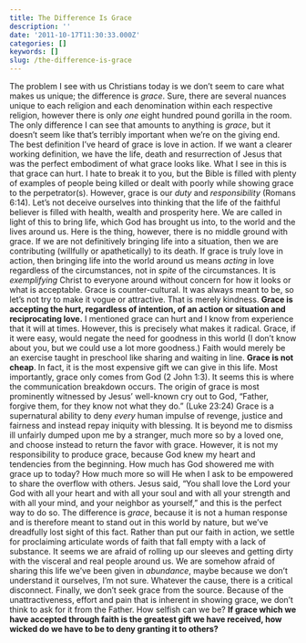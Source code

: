 ```yaml
---
title: The Difference Is Grace
description: ''
date: '2011-10-17T11:30:33.000Z'
categories: []
keywords: []
slug: /the-difference-is-grace
---
```

The problem I see with us Christians today is we don’t seem to care what makes us unique; the difference is _grace_. Sure, there are several nuances unique to each religion and each denomination within each respective religion, however there is only _one_ eight hundred pound gorilla in the room. The only difference I can see that amounts to anything is _grace_, but it doesn’t seem like that’s terribly important when we’re on the giving end.
The best definition I’ve heard of grace is love in action. If we want a clearer working definition, we have the life, death and resurrection of Jesus that was the perfect embodiment of what grace looks like. What I see in this is that grace can hurt. I hate to break it to you, but the Bible is filled with plenty of examples of people being killed or dealt with poorly while showing grace to the perpetrator(s). However, grace is our _duty_ and _responsibility_ (Romans 6:14). Let’s not deceive ourselves into thinking that the life of the faithful believer is filled with health, wealth and prosperity here.
We are called in light of this to bring life, which God has brought us into, to the world and the lives around us. Here is the thing, however, there is no middle ground with grace. If we are not definitively bringing life into a situation, then we are contributing (willfully or apathetically) to its death. If grace is truly love in action, then bringing life into the world around us means _acting_ in love regardless of the circumstances, not in _spite_ of the circumstances. It is _exemplifying_ Christ to everyone around without concern for how it looks or what is acceptable. Grace is counter-cultural. It was always meant to be, so let’s not try to make it vogue or attractive. That is merely kindness.
**Grace is accepting the hurt, regardless of intention, of an action or situation and reciprocating love.** I mentioned grace can hurt and I know from experience that it will at times. However, this is precisely what makes it radical. Grace, if it were easy, would negate the need for goodness in this world (I don’t know about you, but we could use a lot more goodness.) Faith would merely be an exercise taught in preschool like sharing and waiting in line. **Grace is not cheap**. In fact, it is the most expensive gift we can give in this life.
Most importantly, grace only comes from God (2 John 1:3). It seems this is where the communication breakdown occurs. The origin of grace is most prominently witnessed by Jesus’ well-known cry out to God, “Father, forgive them, for they know not what they do.” (Luke 23:24) Grace is a supernatural ability to deny _every_ human impulse of revenge, justice and fairness and instead repay iniquity with blessing. It is beyond me to dismiss ill unfairly dumped upon me by a stranger, much more so by a loved one, and choose instead to return the favor with grace. However, it is not my responsibility to produce grace, because God knew my heart and tendencies from the beginning. How much has God showered me with grace up to today? How much more so will He when I ask to be empowered to share the overflow with others. Jesus said, “You shall love the Lord your God with all your heart and with all your soul and with all your strength and with all your mind, and your neighbor as yourself,” and this is the perfect way to do so.
The difference is _grace_, because it is not a human response and is therefore meant to stand out in this world by nature, but we’ve dreadfully lost sight of this fact. Rather than put our faith in action, we settle for proclaiming articulate words of faith that fall empty with a lack of substance. It seems we are afraid of rolling up our sleeves and getting dirty with the visceral and real people around us. We are somehow afraid of sharing this life we’ve been given in _abundance_, maybe because we don’t understand it ourselves, I’m not sure. Whatever the cause, there is a critical disconnect. Finally, we don’t seek grace from the source. Because of the unattractiveness, effort and pain that is inherent in showing grace, we don’t think to ask for it from the Father. How selfish can we be? **If grace which we have accepted through faith is the greatest gift we have received, how wicked do we have to be to deny granting it to others?**
